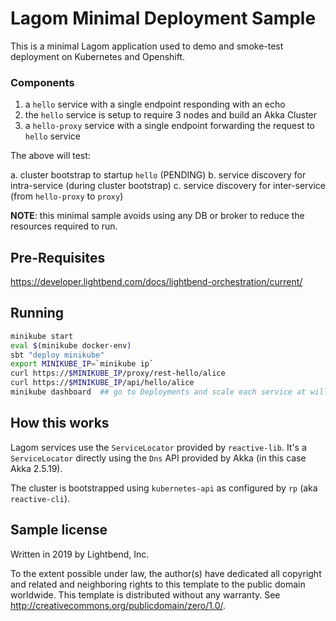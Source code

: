 # Lagom Minimal Deployment Sample

This is a minimal Lagom application used to demo and smoke-test deployment on Kubernetes and Openshift.

### Components

1. a `hello` service with a single endpoint responding with an echo
1. the `hello` service is setup to require 3 nodes and build an Akka Cluster
1. a `hello-proxy` service with a single endpoint forwarding the request to `hello` service

The above will test:

a. cluster bootstrap to startup `hello` (PENDING)
b. service discovery for intra-service (during cluster bootstrap)
c. service discovery for inter-service (from `hello-proxy` to `proxy`)

**NOTE**: this minimal sample avoids using any DB or broker to reduce the resources required to run. 

## Pre-Requisites

https://developer.lightbend.com/docs/lightbend-orchestration/current/

## Running

```bash
minikube start
eval $(minikube docker-env)
sbt "deploy minikube"
export MINIKUBE_IP=`minikube ip`
curl https://$MINIKUBE_IP/proxy/rest-hello/alice
curl https://$MINIKUBE_IP/api/hello/alice
minikube dashboard  ## go to Deployments and scale each service at will
```

## How this works

Lagom services use the `ServiceLocator` provided by `reactive-lib`. It's a `ServiceLocator` directly using the `Dns` API provided by Akka (in this case Akka 2.5.19).

The cluster is bootstrapped using `kubernetes-api` as configured by `rp` (aka `reactive-cli`).  

## Sample license

Written in 2019 by Lightbend, Inc.

To the extent possible under law, the author(s) have dedicated all copyright and related
and neighboring rights to this template to the public domain worldwide.
This template is distributed without any warranty. See <http://creativecommons.org/publicdomain/zero/1.0/>.
